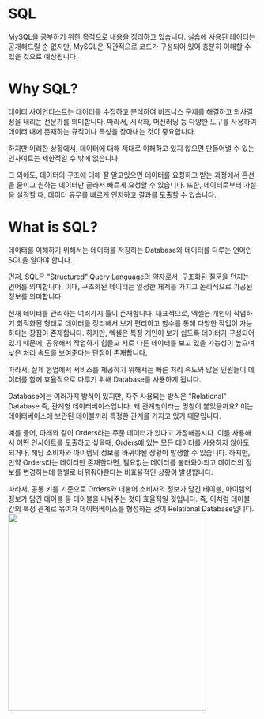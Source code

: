 # SQL
MySQL을 공부하기 위한 목적으로 내용을 정리하고 있습니다.
실습에 사용된 데이터는 공개해드릴 순 없지만, MySQL은 직관적으로 코드가 구성되어 있어 충분히 이해할 수 있을 것으로 예상됩니다.

# Why SQL?
데이터 사이언티스트는 데이터를 수집하고 분석하여 비즈니스 문제를 해결하고 의사결정을 내리는 전문가를 의미합니다.
따라서, 시각화, 머신러닝 등 다양한 도구를 사용하여 데이터 내에 존재하는 규칙이나 특성을 찾아내는 것이 중요합니다.

하지만 이러한 상황에서, 데이터에 대해 제대로 이해하고 있지 않으면 만들어낼 수 있는 인사이트는 제한적일 수 밖에 없습니다.

그 외에도, 데이터의 구조에 대해 잘 알고있으면 데이터를 요청하고 받는 과정에서 혼선을 줄이고 원하는 데이터만 골라서 빠르게 요청할 수 있습니다. 또한, 데이터로부터 가설을 설정할 때, 데이터 유무를 빠르게 인지하고 결과를 도출할 수 있습니다.

# What is SQL?
데이터를 이해하기 위해서는 데이터를 저장하는 Database와 데이터를 다루는 언어인 SQL을 알아야 합니다.

먼저, SQL은 "Structured" Query Language의 약자로서, 구조화된 질문을 던지는 언어를 의미합니다.
이때, 구조화된 데이터는 일정한 체계를 가지고 논리적으로 가공된 정보를 의미합니다.

현재 데이터를 관리하는 여러가지 툴이 존재합니다. 대표적으로, 엑셀은 개인이 작업하기 최적화된 형태로 데이터를 정리해서 보기 편리하고 함수를 통해 다양한 작업이 가능하다는 장점이 존재합니다. 하지만, 엑셀은 특정 개인이 보기 쉽도록 데이터가 구성되어 있기 때문에, 공유해서 작업하기 힘들고 서로 다른 데이터를 보고 있을 가능성이 높으며 낮은 처리 속도를 보여준다는 단점이 존재합니다.

따라서, 실제 현업에서 서비스를 제공하기 위해서는 빠른 처리 속도와 많은 인원들이 데이터를 함께 효율적으로 다루기 위해 Database를 사용하게 됩니다. 

Database에는 여러가지 방식이 있지만, 자주 사용되는 방식은 "Relational" Database 즉, 관계형 데이터베이스입니다. 
왜 관계형이라는 명칭이 붙었을까요?
이는 데이터베이스에 보관된 테이블끼리 특정한 관계를 가지고 있기 때문입니다.

예를 들어, 아래와 같이 Orders라는 주문 데이터가 있다고 가정해봅시다.
이를 사용해서 어떤 인사이트를 도출하고 싶을때, Orders에 있는 모든 데이터를 사용하지 않아도 되거나, 해당 소비자와 아이템의 정보를 바꿔야될 상황이 발생할 수 있습니다.
하지만, 만약 Orders라는 데이터만 존재한다면, 필요없는 데이터를 불러와야되고 데이터의 정보를 변경하는데 행별로 바꿔줘야한다는 비효율적인 상황이 발생합니다. 

따라서, 공통 키를 기준으로 Orders와 더불어 소비자의 정보가 담긴 테이블, 아이템의 정보가 담긴 테이블 등 테이블을 나눠주는 것이 효율적일 것입니다. 
즉, 이처럼 테이블 간의 특정 관계로 묶여져 데이터베이스를 형성하는 것이 Relational Database입니다. 
<img src="https://planetscale.com/_next/image?url=%2Fassets%2Fblog%2Fcontent%2Fschema-design-101-relational-databases%2Fdb72cc3ac506bec544588454972113c4dc3abe50-1953x1576.png&w=1080&q=75" width="400" height="400"/>




